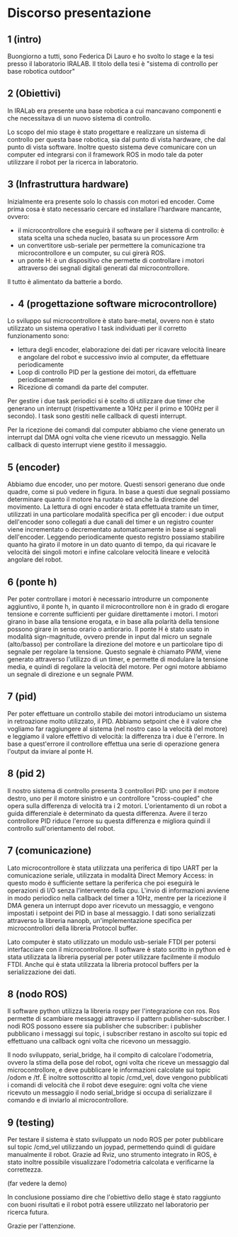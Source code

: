 # Discorso presentazione

## 1 (intro)

Buongiorno a tutti, sono Federica Di Lauro e ho svolto lo stage e la tesi presso il laboratorio IRALAB.
Il titolo della tesi è "sistema di controllo per base robotica outdoor"

## 2 (Obiettivi)

In IRALab era presente una base robotica a cui mancavano componenti e che necessitava di un nuovo sistema di controllo.

Lo scopo del mio stage è stato progettare e realizzare un sistema di controllo per questa base robotica, sia dal punto di vista hardware, che dal punto di vista software. Inoltre questo sistema deve comunicare con un computer ed integrarsi con il framework ROS in modo tale da poter utilizzare il robot per la ricerca in laboratorio.

## 3 (Infrastruttura hardware)

Inizialmente era presente solo lo chassis con motori ed encoder. Come prima cosa è stato necessario cercare ed installare l'hardware mancante, ovvero:

- il microcontrollore che eseguirà il software per il sistema di controllo: è stata scelta una scheda nucleo, basata su un processore Arm
- un convertitore usb-seriale per permettere la comunicazione tra microcontrollore e un computer, su cui girerà ROS.
- un ponte H: è un dispositivo che permette di controllare i motori attraverso dei segnali digitali generati dal microcontrollore.

Il tutto è alimentato da batterie a bordo.

- ## 4 (progettazione software microcontrollore)

Lo sviluppo sul microcontrollore è stato bare-metal, ovvero non è stato utilizzato un sistema operativo
I task individuati per il corretto funzionamento sono:

- lettura degli encoder, elaborazione dei dati per ricavare velocità lineare e angolare del robot e successivo invio al computer, da effettuare periodicamente
- Loop di controllo PID per la gestione dei motori, da effettuare periodicamente
- Ricezione di comandi da parte del computer.

Per gestire i due task periodici si è scelto di utilizzare due timer che generano un interrupt (rispettivamente a 10Hz per il primo e 100Hz per il secondo). I task sono gestiti nelle callback di questi interrupt.

Per la ricezione dei comandi dal computer abbiamo che viene generato un interrupt dal DMA ogni volta che viene ricevuto un messaggio. Nella callback di questo interrupt viene gestito il messaggio.

## 5 (encoder)

Abbiamo due encoder, uno per motore. Questi sensori generano due onde quadre, come si può vedere in figura. In base a questi due segnali possiamo determinare quanto il motore ha ruotato ed anche la direzione del movimento.
La lettura di ogni encoder è stata effettuata tramite un timer, utilizzati in una particolare modalità specifica per gli encoder: i due output dell'encoder sono collegati a due canali del timer e un registro counter viene incrementato o decrementato automaticamente in base ai segnali dell'encoder.
Leggendo periodicamente questo registro possiamo stabilire quanto ha girato il motore in un dato quanto di tempo, da qui ricavare le velocità dei singoli motori e infine calcolare velocità lineare e velocità angolare del robot.

## 6 (ponte h)

Per poter controllare i motori è necessario introdurre un componente aggiuntivo, il ponte h, in quanto il microcontrollore non è in grado di erogare tensione e corrente sufficienti per guidare direttamente i motori. I motori girano in base alla tensione erogata, e in base alla polarità della tensione possono girare in senso orario o antiorario. Il ponte H è stato usato in modalità sign-magnitude, ovvero prende in input dal micro un segnale (alto/basso) per controllare la direzione del motore e un particolare tipo di segnale per regolare la tensione. Questo segnale è chiamato PWM, viene generato attraverso l'utilizzo di un timer, e permette di modulare la tensione media, e quindi di regolare la velocità del motore.
Per ogni motore abbiamo un segnale di direzione e un segnale PWM.

## 7 (pid)

Per poter effettuare un controllo stabile dei motori introduciamo un sistema in retroazione molto utilizzato, il PID.
Abbiamo setpoint che è il valore che vogliamo far raggiungere al sistema (nel nostro caso la velocità del motore) e leggiamo il valore effettivo di velocità: la differenza tra i due è l'errore. In base a quest'errore il controllore effettua una serie di operazione  genera l'output da inviare al ponte H.

## 8 (pid 2)

Il nostro sistema di controllo presenta 3 controllori PID: uno per il motore destro, uno per il motore sinistro e un controllore "cross-coupled" che opera sulla differenza di velocità tra i 2 motori. L'orientamento di un robot a guida differenziale è determinato da questa differenza. Avere il terzo controllore PID riduce l'errore su questa differenza e migliora quindi il controllo sull'orientamento del robot.

## 7 (comunicazione)

Lato microcontrollore è stata utilizzata una periferica di tipo UART per la comunicazione seriale, utilizzata in modalità Direct Memory Access: in questo modo è sufficiente settare la periferica che poi eseguirà le operazioni di I/O senza l'intervento della cpu. 
L'invio di informazioni avviene in modo periodico nella callback del timer a 10Hz, mentre per la ricezione il DMA genera un interrupt dopo aver ricevuto un messaggio, e vengono impostati i setpoint dei PID in base al messaggio.
I dati sono serializzati attraverso la libreria nanopb, un'implementazione specifica per microcontrollori della libreria Protocol buffer.

Lato computer è stato utilizzato un modulo usb-seriale FTDI per potersi interfacciare con il microcontrollore.
Il software è stato scritto in python ed è stata utilizzata la libreria pyserial per poter utilizzare facilmente il modulo FTDI. Anche qui è stata utilizzata la libreria protocol buffers per la serializzazione dei dati.

## 8 (nodo ROS)

Il software python utilizza la libreria rospy per l'integrazione con ros. Ros permette di scambiare messaggi attraverso il pattern publisher-subscriber. I nodi ROS possono essere sia publisher che subscriber: i publisher pubblicano i messaggi sui topic, i subscriber restano in ascolto sui topic ed effettuano una callback ogni volta che ricevono un messaggio.

Il nodo sviluppato, serial_bridge, ha il compito di calcolare l'odometria, ovvero la stima della pose del robot, ogni volta che riceve un messaggio dal microcontrollore, e deve pubblicare le informazioni calcolate sui topic /odom e /tf.
È inoltre sottoscritto al topic /cmd_vel, dove vengono pubblicati i comandi di velocità che il robot deve eseguire: ogni volta che viene ricevuto un messaggio il nodo serial_bridge si occupa di serializzare il comando e di inviarlo al microcontrollore.

## 9 (testing)

Per testare il sistema è stato sviluppato un nodo ROS per poter pubblicare sul topic /cmd_vel utilizzando un joypad, permettendo quindi di guidare manualmente il robot.
Grazie ad Rviz, uno strumento integrato in ROS, è stato inoltre possibile visualizzare l'odometria calcolata e verificarne la correttezza.

(far vedere la demo)

In conclusione possiamo dire che l'obiettivo dello stage è stato raggiunto con buoni risultati e il robot potrà essere utilizzato nel laboratorio per ricerca futura.

Grazie per l'attenzione.

